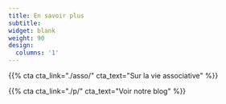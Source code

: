 ```yaml
---
title: En savoir plus
subtitle:
widget: blank
weight: 90
design:
  columns: '1'
---
```


{{% cta cta_link="./asso/" cta_text="Sur la vie associative" %}}

{{% cta cta_link="./p/" cta_text="Voir notre blog" %}}